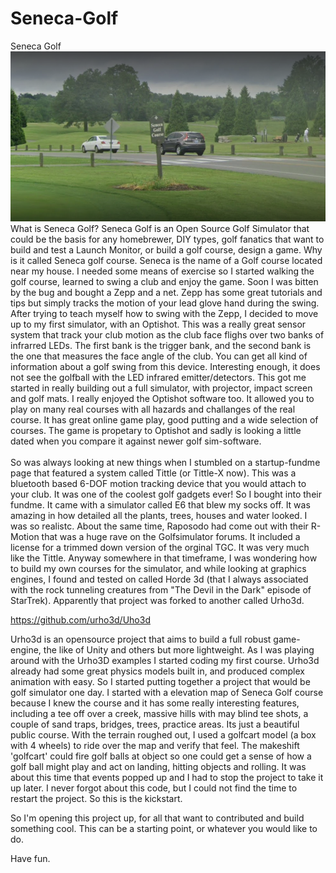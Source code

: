 # Seneca-Golf
Seneca Golf 
<img src="Seneca.png"></img>
<br>
What is Seneca Golf?  Seneca Golf is an Open Source Golf Simulator that could be the basis for any homebrewer, DIY types, golf fanatics that want to build and test a Launch Monitor, or build a golf course, design a game.  Why is it called Seneca golf course.  Seneca is the name of a Golf course located near my house.  I needed some means of exercise so I started walking the golf course, learned to swing a club and enjoy the game.  Soon I was bitten by the bug and bought a Zepp and a net. Zepp has some great tutorials and tips but simply tracks the motion of your lead glove hand during the swing.  After trying to teach myself how to swing with the Zepp, I decided to move up to my first simulator, with an Optishot.  This was a really great sensor system that track your club motion as the club face flighs over two banks of infrarred LEDs.  The first bank is the trigger bank, and the second bank is the one that measures the face angle of the club.  You can get all kind of information about a golf swing from this device.  Interesting enough, it does not see the golfball with the LED infrared emitter/detectors.  This got me started in really building out a full simulator, with projector, impact screen and golf mats.  I really enjoyed the Optishot software too.  It allowed you to play on many real courses with all hazards and challanges of the real course.  It has great online game play, good putting and a wide selection of courses.  The game is propetary to Optishot and sadly is looking a little dated when you compare it against newer golf sim-software.   
<br>
So was always looking at new things when I stumbled on a startup-fundme page that featured a system called Tittle (or Tittle-X now).  This was a bluetooth based 6-DOF motion tracking device that you would attach to your club.  It was one of the coolest golf gadgets ever!  So I bought into their fundme.  It came with a simulator called E6  that blew my socks off.  It was amazing in how detailed all the plants, trees, houses and water looked. I was so realistc.  About the same time, Raposodo had come out with their R-Motion that was a huge rave on the Golfsimulator forums.  It included a license for a trimmed down version of the orginal TGC.  It was very much like the Tittle.  Anyway somewhere in that timeframe, I was wondering how to build my own courses for the simulator, and while looking at graphics engines, I found and tested on called Horde 3d (that I always associated with the rock tunneling creatures from "The Devil in the Dark" episode of StarTrek).  Apparently that project was forked to another called Urho3d.  

https://github.com/urho3d/Uho3d

Urho3d is an opensource project that aims to build a full robust game-engine, the like of Unity and others but more lightweight.  As I was playing around with the Urho3D examples I started coding my first course.  Urho3d already had some great physics models built in, and produced complex animation with easy.  So I started putting together a project that would be golf simulator one day.  I started with a elevation map of Seneca Golf course because I knew the course and it has some really interesting features,  including a tee off over a creek, massive hills with may blind tee shots, a couple of sand traps, bridges, trees, practice areas.  Its just a beautiful public course. With the terrain roughed out, I used a golfcart model (a box with 4 wheels) to ride over the map and verify that feel.  The makeshift 'golfcart' could fire golf balls at object so one could get a sense of how a golf ball might play and act on landing, hitting objects and rolling.   It was about this time that events popped up and I had to stop the project to take it up later.  I never forgot about this code, but I could not find the time to restart the project.  So this is the kickstart.

So I'm opening this project up, for all that want to contributed and build something cool.  This can be a starting point, or whatever you would like to do. 

Have fun.

